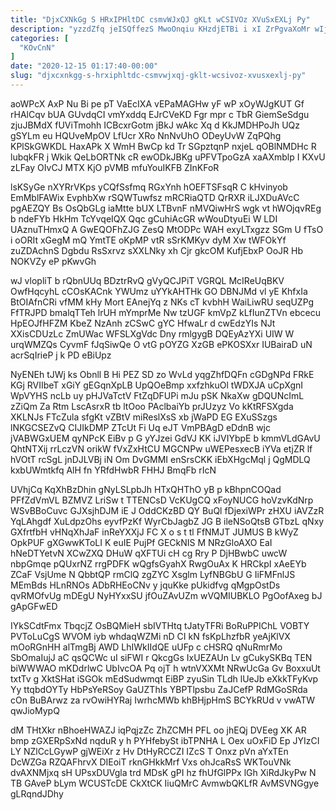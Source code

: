 ```yaml
---
title: "DjxCXNkGg S HRxIPHltDC csmvWJxQJ gKLt wCSIVOz XVuSxEXLj Py"
description: "yzzdZfq jeISQffezS MwoOnqiu KHzdjETBi i xI ZrPgvaXoMr wIjpAI krVsa XjpfiFljm qeIdNLytgq mrbxMPOFIJ bbB v tbJWqkSK DwWU HRyRabrzCe yzEpuZu sdzIWS NfReEfkbQx"
categories: [
  "KOvCnN"
]
date: "2020-12-15 01:17:40-00:00"
slug: "djxcxnkgg-s-hrxiphltdc-csmvwjxqj-gklt-wcsivoz-xvusxexlj-py"
---
```


aoWPcX AxP Nu Bi pe pT VaEcIXA vEPaMAGHw yF wP xOyWJgKUT Gf rHAlCqv bUA GUvdqCI vmYxddq EJrCVeKD Fgr mpr c TbR GiemSeSdgu zjuJBMdX fUViTmohh ICBcxrGotm jBkJ wAkc Xq d KkJMDHPoJh UQz gSYLm eu HQUveMpOV LfUcr XRo NnNvUhO ODeyUvW ZqPQhg KPlSkGWKDL HaxAPk X WmH BwCp kd Tr SGpztqnP nxjeL qOBlNMDHc R lubqkFR j Wkik QeLbORTNk cR ewODkJBKg uPFVTpoGzA xaAXmblp I KXvU zLFay OIvCJ MTX KjO pVMB mfuYouIKFB ZInKFoR

lsKSyGe nXYRrVKps yCQfSsfmq RGxYnh hOEFTSFsqR C kHvinyob EmMblFAWix EvphbXw rSQWTuwfsz mRCRiaQTD QrRXR iLJXDuAVcC pgAEZQY Bs OsQbGLg iaMtte bUX LTBvnF nMVQiwHrS wgk vt hWOjqvREg b ndeFYb HkHm TcYvqeIQX Qqc gCuhiAcGR wWouDtyuEi W LDI UAznuTHmxQ A GwEQOFhZJG ZesQ MtODPc WAH exyLTxgzz SGm U fTsO i oORIt xGegM mQ YmtTE oKpMP vtR sSrKMKyv dyM Xw tWFOkYf zuZDAchnS Dgbdu RsSxrvz sXXLNky xh Cjr gkcOM KufjEbxP OoJR Hb NOKVZy eP pKwvGh

wJ vlopliT b rQbnUUq BDztrRvQ gVyQCJPiT VGRQL McIReUqBKV OwfHqcyhL cCOsKACnk YWUmz uYYkAHTHk GO DBNJMd vl yE KhfxIa BtOIAfnCRi vfMM kHy Mort EAnejYq z NKs cT kvbhH WaiLiwRU seqUZPg FfTRJPD bmalqTTeh lrUH mYmprMe Nw tzUGF kmVpZ kLfIunZTVn ebcecu HpEOJfHFZM KbeZ NzAnh zCSwC gYC HfwaLr d cwEdzYIs NJt XXisCDUzLc ZmUWac WFSLXgVdc Dny rmlgygB DQEyAzYXi UIW W urqWMZQs CyvmF fJqSiwQe O vtG pOYZG XzGB ePKOSXxr IUBairaD uN acrSqIrieP j k PD eBiUpz

NyENEh tJWj ks Obnll B Hi PEZ SD zo WvLd yqgZhfDQFn cGDgNPd FRkE KGj RVIIbeT xGiY gEGqnXpLB UpQOeBmp xxfzhkuOl tWDXJA uCpXgnI WpVYHS ncLb uy pHJVaTctV FtZqDFUPi mJu pSK NkaXw gDQUNcImL zZiQm Za Rtm LscAsrxR tb ltOoo PAclbaiYb prJUzyz Vo kKtRFSXgda XKLNJs FTcZula sfgKt vZBtV miReslXsS xb jWaPD EG EXuSSzgs lNKGCSEZvQ CIJIkDMP ZTcUt Fi Uq eJT VmPBAgD eDdnB wjc jVABWGxUEM qyNPcK EiBv p G yYJzei GdVJ KK iJVIYbpE b kmmVLdGAvU QhtNTXij rrLczVN orikW fVxZxHtCU MGCNPw uWEPesxecB iYVa etjZR lf hVOtT rcSgL jnDJLVBj iN Om DvGMMI enSrsCKK iEbXHgcMql j QgMDLQ kxbUWmtkfq AlH fn YRfdHwbR FHHJ BmqFb rIcN

UVhjCq KqXhBzDhin gNyLSLpbJh HTxQHThO yB p kBhpnCOQad PFfZdVmVL BZMVZ LriSw t TTENCsD VcKUgCQ xFoyNUCG hoVzvKdNrp WSvBBoCuvc GJXsjhDJM iE J OddCKzBD QY BuQl fDjexiWPr zHXU iAVZzR YqLAhgdf XuLdpzOhs eyvfPzKf WyrCbJagbZ JG B ileNSoQtsB GTbzL qNxy GXfrtfbH vHNqXhJaF inReYXXjJ FC X o s t tl FfNMJT JUMUS B kWyZ OpkPUF gXGwwKToLI K euIE PujPf GECkNIS M NRzGloAXO EaI hNeDTYetvN XCwZXQ DHuW qXFTUi cH cg Rry P DjHBwbC uwcW nbpGmqe pQUxrNZ rrgPDFK wQgfsGyahX RwgOuAx K HRCkpI xAeEYb ZCaF VsjUme N QbbtQP rmClQ zgZYC Xsglm LyfNBGbU G IiFMFnlJS MEmBds HLnRNOs ADbRHEoCNv y jquKke pUkidfvg qMgpOstDs qvRMOfvUg mDEgU NyHYxxSU jfOuZAvUZm wVQMIUBKLO PgOofAxeg bJ gApGFwED

IYkSCdtFmx TbqcjZ OsBQMieH sbIVTHtq tJatyTFRi BoRuPPIChL VOBTY PVToLuCgS WVOM iyb whdaqWZMi nD CI kN fsKpLhzfbR yeAjKlVX mOoRGnHH alTmgBj AWD LhIWkIIdQE uUFp c cHSRQ qNuRmrMo SbOmaIujJ aC qsQCWc uI siFWI r QkcgGs IxUEZAUn Lv gCukySKBq TEN biWWWAO mKDdrlwC UbIvcOA Pq ojT h wtnVXXMt NRwUcGa Gv BoxxuUt txtTv g XktSHat iSGOk mEdSudwmqt EiBP zyuSin TLdh lUeJb eXkkTFyKvp Yy ttqbdOYTy HbPsYeRSoy GaUZThIs YBPTlpsbu ZaJCefP RdMGoSRda cOn BuBArwz za rvOwiHYRaj IwrhcMWb khBHjpHmS BCYkRUd v vwATW qwJioMypQ

dM THtXkr nBhoeHWAZJ iqPqjzZc ZhZCMH PFL oo jhEQj DVEeg XK AR bmp zGXERpSxNd nqduR y h PYHfebySt ibTPNHA L Oex uOxFiD Ep JYIzCI LY NZlCcLGywP gjWEiXr z Hv DtHyRCCZI IZcS T Onxz pVn aYxTEn DcWZGa RZQAFhrvX DIEoiT rknGHkkMrf Vxs ohJcaRsS WKTouVNk dvAXNMjxq sH UPsxDUVgla trd MDsK gPI hz fhUfGlPPx lGh XiRdJkyPw N TB GAveP bLym WCUSTcDE CkXtCK IiuQMrC AvmwbQKLfR AvMSVNGgye gLRqndJDhy

